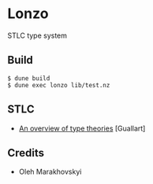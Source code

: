 # Lonzo

STLC type system

## Build

```shell
$ dune build
$ dune exec lonzo lib/test.nz
```

## STLC

* <a href="https://arxiv.org/pdf/1411.1029.pdf">An overview of type theories</a> [Guallart]

## Credits

* Oleh Marakhovskyi
